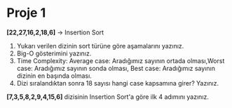 # Proje 1
**[22,27,16,2,18,6]** -> Insertion Sort
1. Yukarı verilen dizinin sort türüne göre aşamalarını yazınız.
2. Big-O gösterimini yazınız.
3. Time Complexity: Average case: Aradığımız sayının ortada olması,Worst case: Aradığımız sayının sonda olması, Best case: Aradığımız sayının dizinin en başında olması.
4. Dizi sıralandıktan sonra 18 sayısı hangi case kapsamına girer? Yazınız.


**[7,3,5,8,2,9,4,15,6]** dizisinin Insertion Sort'a göre ilk 4 adımını yazınız.